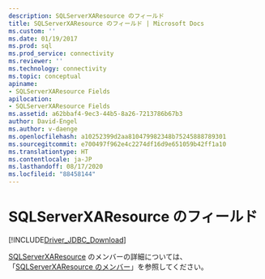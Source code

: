 ```yaml
---
description: SQLServerXAResource のフィールド
title: SQLServerXAResource のフィールド | Microsoft Docs
ms.custom: ''
ms.date: 01/19/2017
ms.prod: sql
ms.prod_service: connectivity
ms.reviewer: ''
ms.technology: connectivity
ms.topic: conceptual
apiname:
- SQLServerXAResource Fields
apilocation:
- SQLServerXAResource Fields
ms.assetid: a62bbaf4-9ec3-44b5-8a26-7213786b67b3
author: David-Engel
ms.author: v-daenge
ms.openlocfilehash: a10252399d2aa810479982348b75245888789301
ms.sourcegitcommit: e700497f962e4c2274df16d9e651059b42ff1a10
ms.translationtype: HT
ms.contentlocale: ja-JP
ms.lasthandoff: 08/17/2020
ms.locfileid: "88458144"
---
```

# <a name="sqlserverxaresource-fields"></a>SQLServerXAResource のフィールド
[!INCLUDE[Driver_JDBC_Download](../../../includes/driver_jdbc_download.md)]

  [SQLServerXAResource](../../../connect/jdbc/reference/sqlserverxaresource-class.md) のメンバーの詳細については、「[SQLServerXAResource のメンバー](../../../connect/jdbc/reference/sqlserverxaresource-members.md)」を参照してください。  
  
  

